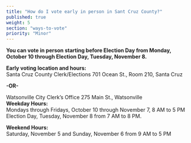 ```yaml
---
title: "How do I vote early in person in Sant Cruz County?"
published: true
weight: 5
section: "ways-to-vote"
priority: "Minor"
---
```


**You can vote in person starting before Election Day from Monday, October 10 through Election Day, Tuesday, November 8.**  

**Early voting location and hours:**  
Santa Cruz County Clerk/Elections 701 Ocean St., Room 210, Santa Cruz  

  **-OR-**

Watsonville City Clerk’s Office 275 Main St., Watsonville  
**Weekday Hours:**  
Mondays through Fridays, October 10 through November 7, 8 AM to 5 PM  
Election Day, Tuesday, November 8 from 7 AM to 8 PM.  

**Weekend Hours:**  
Saturday, November 5 and Sunday, November 6 from 9 AM to 5 PM  
